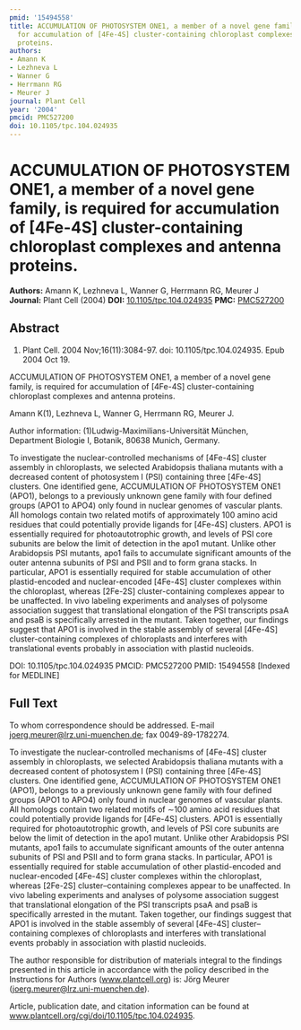 ```yaml
---
pmid: '15494558'
title: ACCUMULATION OF PHOTOSYSTEM ONE1, a member of a novel gene family, is required
  for accumulation of [4Fe-4S] cluster-containing chloroplast complexes and antenna
  proteins.
authors:
- Amann K
- Lezhneva L
- Wanner G
- Herrmann RG
- Meurer J
journal: Plant Cell
year: '2004'
pmcid: PMC527200
doi: 10.1105/tpc.104.024935
---
```


# ACCUMULATION OF PHOTOSYSTEM ONE1, a member of a novel gene family, is required for accumulation of [4Fe-4S] cluster-containing chloroplast complexes and antenna proteins.
**Authors:** Amann K, Lezhneva L, Wanner G, Herrmann RG, Meurer J
**Journal:** Plant Cell (2004)
**DOI:** [10.1105/tpc.104.024935](https://doi.org/10.1105/tpc.104.024935)
**PMC:** [PMC527200](https://www.ncbi.nlm.nih.gov/pmc/articles/PMC527200/)

## Abstract

1. Plant Cell. 2004 Nov;16(11):3084-97. doi: 10.1105/tpc.104.024935. Epub 2004
Oct  19.

ACCUMULATION OF PHOTOSYSTEM ONE1, a member of a novel gene family, is required 
for accumulation of [4Fe-4S] cluster-containing chloroplast complexes and 
antenna proteins.

Amann K(1), Lezhneva L, Wanner G, Herrmann RG, Meurer J.

Author information:
(1)Ludwig-Maximilians-Universität München, Department Biologie I, Botanik, 80638 
Munich, Germany.

To investigate the nuclear-controlled mechanisms of [4Fe-4S] cluster assembly in 
chloroplasts, we selected Arabidopsis thaliana mutants with a decreased content 
of photosystem I (PSI) containing three [4Fe-4S] clusters. One identified gene, 
ACCUMULATION OF PHOTOSYSTEM ONE1 (APO1), belongs to a previously unknown gene 
family with four defined groups (APO1 to APO4) only found in nuclear genomes of 
vascular plants. All homologs contain two related motifs of approximately 100 
amino acid residues that could potentially provide ligands for [4Fe-4S] 
clusters. APO1 is essentially required for photoautotrophic growth, and levels 
of PSI core subunits are below the limit of detection in the apo1 mutant. Unlike 
other Arabidopsis PSI mutants, apo1 fails to accumulate significant amounts of 
the outer antenna subunits of PSI and PSII and to form grana stacks. In 
particular, APO1 is essentially required for stable accumulation of other 
plastid-encoded and nuclear-encoded [4Fe-4S] cluster complexes within the 
chloroplast, whereas [2Fe-2S] cluster-containing complexes appear to be 
unaffected. In vivo labeling experiments and analyses of polysome association 
suggest that translational elongation of the PSI transcripts psaA and psaB is 
specifically arrested in the mutant. Taken together, our findings suggest that 
APO1 is involved in the stable assembly of several [4Fe-4S] cluster-containing 
complexes of chloroplasts and interferes with translational events probably in 
association with plastid nucleoids.

DOI: 10.1105/tpc.104.024935
PMCID: PMC527200
PMID: 15494558 [Indexed for MEDLINE]

## Full Text

To whom correspondence should be addressed. E-mail joerg.meurer@lrz.uni-muenchen.de; fax 0049-89-1782274.

To investigate the nuclear-controlled mechanisms of [4Fe-4S] cluster assembly in chloroplasts, we selected Arabidopsis thaliana mutants with a decreased content of photosystem I (PSI) containing three [4Fe-4S] clusters. One identified gene, ACCUMULATION OF PHOTOSYSTEM ONE1 (APO1), belongs to a previously unknown gene family with four defined groups (APO1 to APO4) only found in nuclear genomes of vascular plants. All homologs contain two related motifs of ∼100 amino acid residues that could potentially provide ligands for [4Fe-4S] clusters. APO1 is essentially required for photoautotrophic growth, and levels of PSI core subunits are below the limit of detection in the apo1 mutant. Unlike other Arabidopsis PSI mutants, apo1 fails to accumulate significant amounts of the outer antenna subunits of PSI and PSII and to form grana stacks. In particular, APO1 is essentially required for stable accumulation of other plastid-encoded and nuclear-encoded [4Fe-4S] cluster complexes within the chloroplast, whereas [2Fe-2S] cluster–containing complexes appear to be unaffected. In vivo labeling experiments and analyses of polysome association suggest that translational elongation of the PSI transcripts psaA and psaB is specifically arrested in the mutant. Taken together, our findings suggest that APO1 is involved in the stable assembly of several [4Fe-4S] cluster–containing complexes of chloroplasts and interferes with translational events probably in association with plastid nucleoids.

The author responsible for distribution of materials integral to the findings presented in this article in accordance with the policy described in the Instructions for Authors (www.plantcell.org) is: Jörg Meurer (joerg.meurer@lrz.uni-muenchen.de).

Article, publication date, and citation information can be found at www.plantcell.org/cgi/doi/10.1105/tpc.104.024935.
